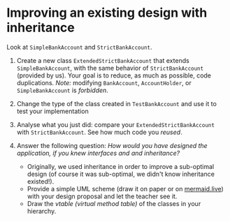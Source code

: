 # Improving an existing design with inheritance 

Look at `SimpleBankAccount` and `StrictBankAccount`.

1. Create a new class `ExtendedStrictBankAccount` that extends `SimpleBankAccount`,
  with the same behavior of `StrictBankAccount` (provided by us).
  Your goal is to reduce, as much as possible, code duplications.
  *Note:* modifying `BankAccount`, `AccountHolder`, or `SimpleBankAccount` is *forbidden*.

2. Change the type of the class created in `TestBankAccount` and use it to test your implementation

3. Analyse what you just did: compare your `ExtendedStrictBankAccount` with `StrictBankAccount`. See how much code you *reused*.

4. Answer the following question: *How would you have designed the application, if you knew interfaces and and inheritance?*
    * Originally, we used inheritance in order to improve a sub-optimal design (of course it was sub-optimal, we didn't know inheritance existed!). 
    * Provide a simple UML scheme (draw it on paper or on [mermaid.live](https://mermaid.live/edit#pako:eNptkctOAzEMRX8l8gpE5weibhClEouuuqsiIU_iTqPJA_JQBWX-nUxgpNDilXVu7pXtXEB6RcBBGoxxo3EIaIVjpR6dtmjY-qvr2CbL8ZZudTzd0gP1Af9gzh60SwwHusb7FLQb2EBOUWjF2RJ3aEt7d38lWEy0wDp2He_yA-ZaYnvC8ckbHxopnrVdzBW8Z5TjQqY2dV6vSe3mHaL-pBe3JUqNINE9Y_o3ox6jHa333jAdX8_aqAaH7Bo_rMBSsKhV-ZnqFpBOZEkAL62iI2aTBAg3laeYk99_OAk8hUwryG-qXOj3L4Ef0USavgH6HZMp)) with your design proposal and let the teacher see it.
    * Draw the *vtable (virtual method table)* of the classes in your hierarchy.
